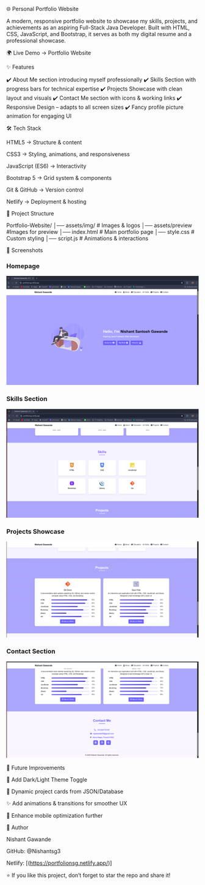 🌐 Personal Portfolio Website

A modern, responsive portfolio website to showcase my skills, projects, and achievements as an aspiring Full-Stack Java Developer.
Built with HTML, CSS, JavaScript, and Bootstrap, it serves as both my digital resume and a professional showcase.

🌍 Live Demo → Portfolio Website

✨ Features

✔️ About Me section introducing myself professionally
✔️ Skills Section with progress bars for technical expertise
✔️ Projects Showcase with clean layout and visuals
✔️ Contact Me section with icons & working links
✔️ Responsive Design – adapts to all screen sizes
✔️ Fancy profile picture animation for engaging UI

🛠️ Tech Stack

HTML5 → Structure & content

CSS3 → Styling, animations, and responsiveness

JavaScript (ES6) → Interactivity

Bootstrap 5 → Grid system & components

Git & GitHub → Version control

Netlify → Deployment & hosting

📂 Project Structure

Portfolio-Website/
│── assets/img/ # Images & logos
│── assets/preview #Images for preview
│── index.html # Main portfolio page
│── style.css # Custom styling
│── script.js # Animations & interactions

📸 Screenshots

### Homepage 
![Homepage](preview/home.png)

### Skills Section
![Skills](preview/skills.png)

### Projects Showcase
![Project](preview/proj.png)

### Contact Section
![Contact](preview/contact.png)

🚀 Future Improvements

🌙 Add Dark/Light Theme Toggle

📂 Dynamic project cards from JSON/Database

✨ Add animations & transitions for smoother UX

📱 Enhance mobile optimization further

👤 Author

Nishant Gawande

GitHub: @Nishantsg3

Netlify: [(https://portfolionsg.netlify.app/)]

⭐ If you like this project, don’t forget to star the repo and share it!
